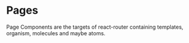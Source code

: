 # Pages

Page Components are the targets of react-router containing templates, organism, molecules and maybe atoms.
